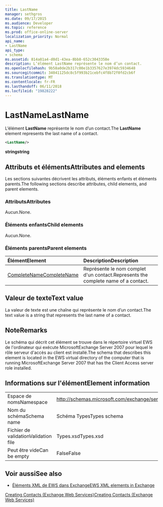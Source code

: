 ```yaml
---
title: LastName
manager: sethgros
ms.date: 09/17/2015
ms.audience: Developer
ms.topic: reference
ms.prod: office-online-server
localization_priority: Normal
api_name:
- LastName
api_type:
- schema
ms.assetid: 814a81a4-d0d1-43ea-8bb8-652c3043358e
description: L’élément LastName représente le nom d’un contact.
ms.openlocfilehash: 9b58a0de2b317c00e1b3357627e3974dc5934648
ms.sourcegitcommit: 34041125dc8c5f993b21cebfc4f8b72f0fd2cb6f
ms.translationtype: MT
ms.contentlocale: fr-FR
ms.lasthandoff: 06/11/2018
ms.locfileid: "19828222"
---
```

# <a name="lastname"></a><span data-ttu-id="3b8a0-103">LastName</span><span class="sxs-lookup"><span data-stu-id="3b8a0-103">LastName</span></span>

<span data-ttu-id="3b8a0-104">L’élément **LastName** représente le nom d’un contact.</span><span class="sxs-lookup"><span data-stu-id="3b8a0-104">The **LastName** element represents the last name of a contact.</span></span> 
  
```xml
<LastName/>
```

 <span data-ttu-id="3b8a0-105">**string**</span><span class="sxs-lookup"><span data-stu-id="3b8a0-105">**string**</span></span>
## <a name="attributes-and-elements"></a><span data-ttu-id="3b8a0-106">Attributs et éléments</span><span class="sxs-lookup"><span data-stu-id="3b8a0-106">Attributes and elements</span></span>

<span data-ttu-id="3b8a0-107">Les sections suivantes décrivent les attributs, éléments enfants et éléments parents.</span><span class="sxs-lookup"><span data-stu-id="3b8a0-107">The following sections describe attributes, child elements, and parent elements.</span></span>
  
### <a name="attributes"></a><span data-ttu-id="3b8a0-108">Attributs</span><span class="sxs-lookup"><span data-stu-id="3b8a0-108">Attributes</span></span>

<span data-ttu-id="3b8a0-109">Aucun.</span><span class="sxs-lookup"><span data-stu-id="3b8a0-109">None.</span></span>
  
### <a name="child-elements"></a><span data-ttu-id="3b8a0-110">Éléments enfants</span><span class="sxs-lookup"><span data-stu-id="3b8a0-110">Child elements</span></span>

<span data-ttu-id="3b8a0-111">Aucun.</span><span class="sxs-lookup"><span data-stu-id="3b8a0-111">None.</span></span>
  
### <a name="parent-elements"></a><span data-ttu-id="3b8a0-112">Éléments parents</span><span class="sxs-lookup"><span data-stu-id="3b8a0-112">Parent elements</span></span>

|<span data-ttu-id="3b8a0-113">**Élément**</span><span class="sxs-lookup"><span data-stu-id="3b8a0-113">**Element**</span></span>|<span data-ttu-id="3b8a0-114">**Description**</span><span class="sxs-lookup"><span data-stu-id="3b8a0-114">**Description**</span></span>|
|:-----|:-----|
|[<span data-ttu-id="3b8a0-115">CompleteName</span><span class="sxs-lookup"><span data-stu-id="3b8a0-115">CompleteName</span></span>](completename.md) <br/> |<span data-ttu-id="3b8a0-116">Représente le nom complet d'un contact.</span><span class="sxs-lookup"><span data-stu-id="3b8a0-116">Represents the complete name of a contact.</span></span>  <br/> |
   
## <a name="text-value"></a><span data-ttu-id="3b8a0-117">Valeur de texte</span><span class="sxs-lookup"><span data-stu-id="3b8a0-117">Text value</span></span>

<span data-ttu-id="3b8a0-118">La valeur de texte est une chaîne qui représente le nom d’un contact.</span><span class="sxs-lookup"><span data-stu-id="3b8a0-118">The text value is a string that represents the last name of a contact.</span></span>
  
## <a name="remarks"></a><span data-ttu-id="3b8a0-119">Note</span><span class="sxs-lookup"><span data-stu-id="3b8a0-119">Remarks</span></span>

<span data-ttu-id="3b8a0-120">Le schéma qui décrit cet élément se trouve dans le répertoire virtuel EWS de l'ordinateur qui exécute MicrosoftExchange Server 2007 pour lequel le rôle serveur d'accès au client est installé.</span><span class="sxs-lookup"><span data-stu-id="3b8a0-120">The schema that describes this element is located in the EWS virtual directory of the computer that is running MicrosoftExchange Server 2007 that has the Client Access server role installed.</span></span>
  
## <a name="element-information"></a><span data-ttu-id="3b8a0-121">Informations sur l'élément</span><span class="sxs-lookup"><span data-stu-id="3b8a0-121">Element information</span></span>

|||
|:-----|:-----|
|<span data-ttu-id="3b8a0-122">Espace de noms</span><span class="sxs-lookup"><span data-stu-id="3b8a0-122">Namespace</span></span>  <br/> |http://schemas.microsoft.com/exchange/services/2006/types  <br/> |
|<span data-ttu-id="3b8a0-123">Nom du schéma</span><span class="sxs-lookup"><span data-stu-id="3b8a0-123">Schema name</span></span>  <br/> |<span data-ttu-id="3b8a0-124">Schéma Types</span><span class="sxs-lookup"><span data-stu-id="3b8a0-124">Types schema</span></span>  <br/> |
|<span data-ttu-id="3b8a0-125">Fichier de validation</span><span class="sxs-lookup"><span data-stu-id="3b8a0-125">Validation file</span></span>  <br/> |<span data-ttu-id="3b8a0-126">Types.xsd</span><span class="sxs-lookup"><span data-stu-id="3b8a0-126">Types.xsd</span></span>  <br/> |
|<span data-ttu-id="3b8a0-127">Peut être vide</span><span class="sxs-lookup"><span data-stu-id="3b8a0-127">Can be empty</span></span>  <br/> |<span data-ttu-id="3b8a0-128">False</span><span class="sxs-lookup"><span data-stu-id="3b8a0-128">False</span></span>  <br/> |
   
## <a name="see-also"></a><span data-ttu-id="3b8a0-129">Voir aussi</span><span class="sxs-lookup"><span data-stu-id="3b8a0-129">See also</span></span>



- [<span data-ttu-id="3b8a0-130">Éléments XML de EWS dans Exchange</span><span class="sxs-lookup"><span data-stu-id="3b8a0-130">EWS XML elements in Exchange</span></span>](ews-xml-elements-in-exchange.md)


[<span data-ttu-id="3b8a0-131">Creating Contacts (Exchange Web Services)</span><span class="sxs-lookup"><span data-stu-id="3b8a0-131">Creating Contacts (Exchange Web Services)</span></span>](http://msdn.microsoft.com/library/4845917e-70d1-481c-bbd7-011ec6571789%28Office.15%29.aspx)

